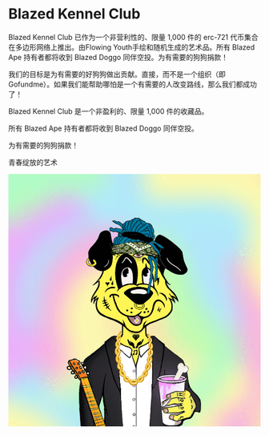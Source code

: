 # Blazed Kennel Club

Blazed Kennel Club 已作为一个非营利性的、限量 1,000 件的 erc-721 代币集合在多边形网络上推出。由Flowing Youth手绘和随机生成的艺术品。所有 Blazed Ape 持有者都将收到 Blazed Doggo 同伴空投。为有需要的狗狗捐款！

我们的目标是为有需要的好狗狗做出贡献。直接，而不是一个组织（即 Gofundme）。如果我们能帮助哪怕是一个有需要的人改变路线，那么我们都成功了！

Blazed Kennel Club 是一个非盈利的、限量 1,000 件的收藏品。

所有 Blazed Ape 持有者都将收到 Blazed Doggo 同伴空投。

为有需要的狗狗捐款！

青春绽放的艺术

![NFT](unnamed.png)
